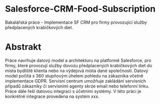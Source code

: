 # Salesforce-CRM-Food-Subscription
Bakalářská práce - Implementace SF CRM pro firmy provozující služby předplacených krabičkových diet.
# Abstrakt
Práce navrhuje datový model a architekturu na platformě Salesforce, pro firmy, které provozují služby dovozu předplacených krabičkových diet do místa bydliště klienta nebo na výdejová místa dané společnosti. Datový model počítá s 360 stupňovým úhelem pohledu na zákazníka včetně implementace GDPR. Servisní centrum umožňuje zakládání servisních případů zákazníky či servisními agenty skrze email nebo telefonní linku. Práce dále řeší datovou integraci s účetními systémy. V této práci je konkrétně integrace provedena na systém xxx.
